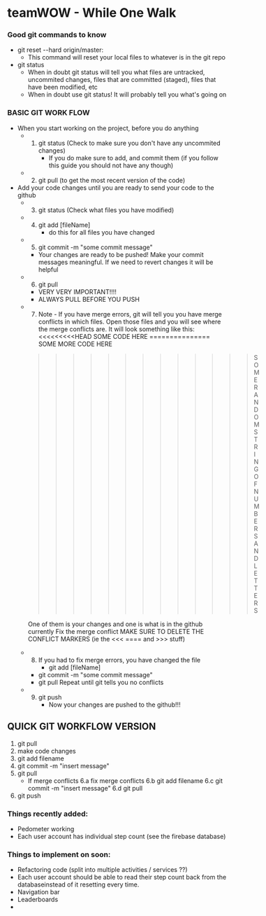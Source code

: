 # teamWOW - While One Walk

### Good git commands to know
- git reset --hard origin/master:
  - This command will reset your local files to whatever is in the git repo 
- git status 
  - When in doubt git status will tell you what files are untracked, uncommited
    changes, files that are committed (staged), files that have been modified, etc
  - When in doubt use git status! It will probably tell you what's going on

### BASIC GIT WORK FLOW
- When you start working on the project, before you do anything
  - 1. git status (Check to make sure you don't have any uncommited changes)
    	- If you do make sure to add, and commit them (if you follow this guide
	  you should not have any though)
  - 2. git pull (to get the most recent version of the code)
- Add your code changes until you are ready to send your code to the github
  - 3. git status (Check what files you have modified)
  - 4. git add [fileName]
    	- do this for all files you have changed
  - 5. git commit -m "some commit message"
    - Your changes are ready to be pushed!
      Make your commit messages meaningful. If we need to revert changes it will be
      helpful
  - 6. git pull
    - VERY VERY IMPORTANT!!!!
    - ALWAYS PULL BEFORE YOU PUSH
  - 7. Note - If you have merge errors, git will tell you you have merge conflicts
    in which files. Open those files and you will see where the merge conflicts
    are. It will look something like this:
    <<<<<<<<<HEAD
     SOME CODE HERE
    ===============
     SOME MORE CODE HERE
    >>>>>>>>>>>>> SOME RANDOM STRING OF NUMBERS AND LETTERS
    
    One of them is your changes and one is what is in the github currently
    Fix the merge conflict
    MAKE SURE TO DELETE THE CONFLICT MARKERS (ie the <<< ==== and >>> stuff)
  - 8. If you had to fix merge errors, you have changed the file
    	- git add [fileName]
	- git commit -m "some commit message"
	- git pull 
       Repeat until git tells you no conflicts
  - 9. git push 
    	- Now your changes are pushed to the github!!!

## QUICK GIT WORKFLOW VERSION
1. git pull
2. make code changes
3. git add filename
4. git commit -m "insert message"
5. git pull
	- If merge conflicts
	  6.a fix merge conflicts
	  6.b git add filename
	  6.c git commit -m "insert message"
	  6.d git pull
7. git push

### Things recently added:
- Pedometer working
- Each user account has individual step count (see the firebase database)

### Things to implement on soon:
- Refactoring code (split into multiple activities / services ??)
- Each user account should be able to read their step count back from the databaseinstead of it resetting every time.
- Navigation bar
- Leaderboards
- 


